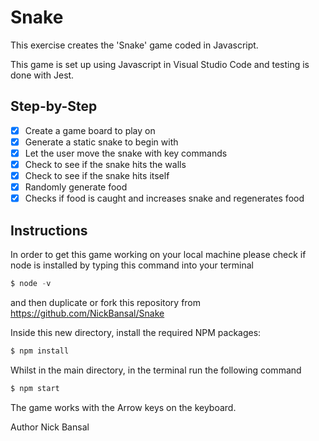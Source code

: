 # Snake

This exercise creates the 'Snake' game coded in Javascript.

This game is set up using Javascript in Visual Studio Code and testing is done with Jest.

## Step-by-Step
- [x] Create a game board to play on
- [x] Generate a static snake to begin with
- [x] Let the user move the snake with key commands
- [x] Check to see if the snake hits the walls
- [x] Check to see if the snake hits itself
- [x] Randomly generate food
- [x] Checks if food is caught and increases snake and regenerates food

## Instructions
In order to get this game working on your local machine please check if node is installed by typing this command into your terminal
```js
$ node -v
```
and then duplicate or fork this repository from https://github.com/NickBansal/Snake

Inside this new directory, install the required NPM packages:
```js
$ npm install
```
Whilst in the main directory, in the terminal run the following command
```js
$ npm start
```
The game works with the Arrow keys on the keyboard.

Author
Nick Bansal